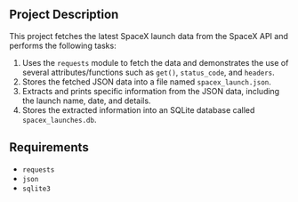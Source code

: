 
## Project Description
This project fetches the latest SpaceX launch data from the SpaceX API and performs the following tasks:
1. Uses the `requests` module to fetch the data and demonstrates the use of several attributes/functions such as `get()`, `status_code`, and `headers`.
2. Stores the fetched JSON data into a file named `spacex_launch.json`.
3. Extracts and prints specific information from the JSON data, including the launch name, date, and details.
4. Stores the extracted information into an SQLite database called `spacex_launches.db`.
## Requirements

- `requests`
- `json`
- `sqlite3`
